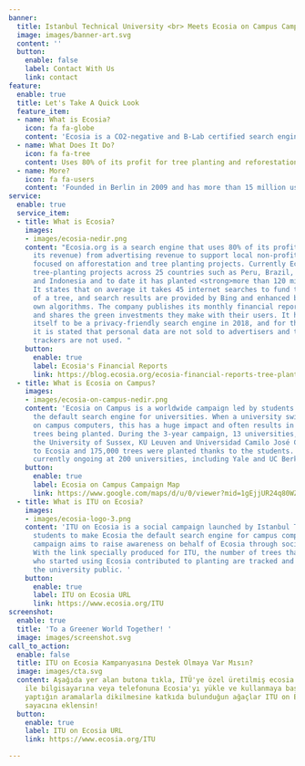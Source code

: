 ```yaml
---
banner:
  title: Istanbul Technical University <br> Meets Ecosia on Campus Campaign
  image: images/banner-art.svg
  content: ''
  button:
    enable: false
    label: Contact With Us
    link: contact
feature:
  enable: true
  title: Let's Take A Quick Look
  feature_item:
  - name: What is Ecosia?
    icon: fa fa-globe
    content: 'Ecosia is a CO2-negative and B-Lab certified search engine '
  - name: What Does It Do?
    icon: fa fa-tree
    content: Uses 80% of its profit for tree planting and reforestation projects
  - name: More?
    icon: fa fa-users
    content: 'Founded in Berlin in 2009 and has more than 15 million users '
service:
  enable: true
  service_item:
  - title: What is Ecosia?
    images:
    - images/ecosia-nedir.png
    content: "Ecosia.org is a search engine that uses 80% of its profits (47.1% of
      its revenue) from advertising revenue to support local non-profit organizations
      focused on afforestation and tree planting projects. Currently Ecosia has 42
      tree-planting projects across 25 countries such as Peru, Brazil, Burkina Faso
      and Indonesia and to date it has planted <strong>more than 120 million trees</strong>.
      It states that on average it takes 45 internet searches to fund the\nplanting
      of a tree, and search results are provided by Bing and enhanced by the company's
      own algorithms. The company publishes its monthly financial reports on its sites
      and shares the green investments they make with their users. It has also committed
      itself to be a privacy-friendly search engine in 2018, and for this purpose,
      it is stated that personal data are not sold to advertisers and third party
      trackers are not used. "
    button:
      enable: true
      label: Ecosia's Financial Reports
      link: https://blog.ecosia.org/ecosia-financial-reports-tree-planting-receipts/
  - title: What is Ecosia on Campus?
    images:
    - images/ecosia-on-campus-nedir.png
    content: 'Ecosia on Campus is a worldwide campaign led by students to make Ecosia
      the default search engine for universities. When a university switches to Ecosia
      on campus computers, this has a huge impact and often results in thousands of
      trees being planted. During the 3-year campaign, 13 universities, including
      the University of Sussex, KU Leuven and Universidad Camilo José Cela, moved
      to Ecosia and 175,000 trees were planted thanks to the students. Campaigns are
      currently ongoing at 200 universities, including Yale and UC Berkeley. '
    button:
      enable: true
      label: Ecosia on Campus Campaign Map
      link: https://www.google.com/maps/d/u/0/viewer?mid=1gEjjUR24q80WZjLVPLBB50FREt12voqC&ll=30.98874392047369%2C20.198589408333874&z=2
  - title: What is ITU on Ecosia?
    images:
    - images/ecosia-logo-3.png
    content: 'ITU on Ecosia is a social campaign launched by Istanbul Technical University
      students to make Ecosia the default search engine for campus computers. The
      campaign aims to raise awareness on behalf of Ecosia through social media channels.
      With the link specially produced for ITU, the number of trees that ITU students
      who started using Ecosia contributed to planting are tracked and shared with
      the university public. '
    button:
      enable: true
      label: ITU on Ecosia URL
      link: https://www.ecosia.org/ITU
screenshot:
  enable: true
  title: 'To a Greener World Together! '
  image: images/screenshot.svg
call_to_action:
  enable: false
  title: ITU on Ecosia Kampanyasına Destek Olmaya Var Mısın?
  image: images/cta.svg
  content: Aşağıda yer alan butona tıkla, İTÜ'ye özel üretilmiş ecosia.org/ITU linki
    ile bilgisayarına veya telefonuna Ecosia'yı yükle ve kullanmaya başla, böylece
    yaptığın aramalarla dikilmesine katkıda bulunduğun ağaçlar ITU on Ecosia Kampanya
    sayacına eklensin!
  button:
    enable: true
    label: ITU on Ecosia URL
    link: https://www.ecosia.org/ITU

---
```

